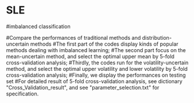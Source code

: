 # SLE
#imbalanced classification

#Compare the performances of traditional methods and distribution-uncertain methods
#The first part of the codes display kinds of popular methods dealing with 
imbalanced learning; 
#The second part focus on the mean-uncertain method, and select the optimal upper mean by 5-fold cross-validation analysis; 
#Thirdly, the codes run for the volatility-uncertain method,  and select the optimal upper volatility and lower volatility by 5-fold cross-validation analysis;
#Finally, we display the performances on testing set 
#For detailed result of 5-fold cross-validation analysis, see dictionary "Cross_Validation_result", and see "parameter_selection.txt" for specification.
